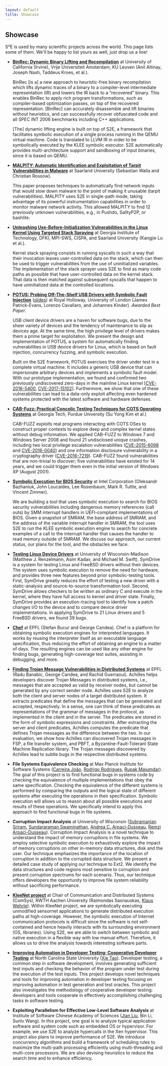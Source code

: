 ```yaml
---
layout: default
title: Showcase
---
```



## Showcase

S²E is used by many scientific projects across the world. This page lists some of them.
We'll be happy to list yours as well, just drop us a line!


-   **<a href="https://download.vusec.net/papers/binrec_eurosys20.pdf">
    BinRec: Dynamic Binary Lifting and Recompilation</a>** at University of California (Irvine),
    Vrije Universiteit Amsterdam, KU Leuven (Anil Altinay, Joseph Nash, Taddeus Kroes, et al.).

    BinRec [is a] a new approach to heuristic-free binary recompilation which lifts dynamic traces of a binary to a
    compiler-level intermediate representation (IR) and lowers the IR back to a “recovered” binary.
    This enables BinRec to apply rich program transformations, such as compiler-based optimization passes, on top of
    the recovered representation. [BinRec] can accurately disassemble and lift binaries without heuristics,
    and can successfully recover obfuscated code and all SPEC INT 2006 benchmarks including C++ applications.

    [The] dynamic lifting engine is built on top of S2E, a framework that facilitates symbolic execution of a single
    process running in the QEMU virtual machine. Code is translated to LLVM IR in order to be symbolically executed
    by the KLEE symbolic executor. S2E automatically provides multi-architecture support and sandboxing of input
    binaries, since it is based on QEMU.


-   **<a href="https://publications.cispa.saarland/2922/1/malpity-eurosp2019.pdf">MALPITY: Automatic Identification
    and Exploitation of Tarpit Vulnerabilities in Malware</a>**
    at Saarland University (Sebastian Walla and Christian Rossow).

    This paper proposes techniques to automatically find network inputs that would slow down malware to the point
    of making it unusable (tarpit vulnerabilities). MALPITY uses S2E in single-path mode, taking advantage of
    its powerful instrumentation capabilities in order to monitor malware network activity. This allowed MALPITY to
    find 12 previously unknown vulnerabilities, e.g., in Pushdo, SalityP2P, or bashlite.


-   **<a href="https://www-users.cs.umn.edu/~kjlu/papers/tss.pdf">Unleashing Use-Before-Initialization Vulnerabilities
    in the Linux Kernel Using Targeted Stack Spraying</a>**
    at Georgia Institute of Technology, DFKI, MPI-SWS, CISPA, and Saarland University (Kangjie Lu et al.).

    Kernel stack spraying consists in running syscalls in such a way that their invocation leaves user-controlled
    data on the stack, which can then be used to trigger vulnerabilities from the use of uninitialized variables.
    The implementation of the stack sprayer uses S2E to find as many code paths as possible that have user-controlled
    data on the kernel stack. That data is then matched against subsequent syscalls that happen to have uninitialized
    data at the controlled locations.


-   **<a href="https://www.usenix.org/system/files/conference/woot17/woot17-paper-patrick-evans.pdf">POTUS: Probing
    Off-The-Shelf USB Drivers with Symbolic Fault Injection</a>**
    (<a href="https://www.usenix.org/sites/default/files/conference/protected-files/woot17_slides_patrick-evans.pdf">slides</a>)
    at Royal Holloway, University of London (James Patrick-Evans, Lorenzo Cavallaro, and Johannes Kinder).
    *Awarded Best Paper*.

    USB client device drivers are a haven for software bugs, due to the sheer variety of devices and the tendency
    of maintenance to slip as devices age. At the same time, the high privilege level of drivers makes them a prime
    target for exploitation. We present the design and implementation of POTUS, a system for automatically
    finding vulnerabilities in USB device drivers for Linux, which is based on fault injection, concurrency fuzzing,
    and symbolic execution.

    Built on the S2E framework, POTUS exercises the driver under test in a complete
    virtual machine. It includes a generic USB device that can impersonate arbitrary devices and implements
    a symbolic fault model. With our prototype implementation, we found and confirmed two previously undiscovered
    zero-days in the mainline Linux kernel
    [<a href="https://www.cvedetails.com/cve/CVE-2016-5400/">CVE-2016-5400</a>,
    <a href="https://www.cvedetails.com/cve/CVE-2017-15102/">CVE-2017-15102</a>].
    Furthermore, we show that one of these vulnerabilities can lead to
    a data-only exploit affecting even hardened systems protected with the latest software and hardware defenses.


-   **<a href="https://www.usenix.org/system/files/conference/atc17/atc17-kim.pdf">CAB-Fuzz: Practical Concolic
    Testing Techniques for COTS Operating Systems</a>**
    at Georgia Tech, Purdue University (Su Yong Kim et al.)

    CAB-FUZZ exploits real programs interacting with COTS OSes to construct proper contexts to explore deep and
    complex kernel states without debug information. We applied CAB-FUZZ to Windows 7 and Windows Server 2008 and
    found 21 undisclosed unique crashes, including two local privilege escalation vulnerabilities
    (<a href="https://www.cvedetails.com/cve/CVE-2015-6098/">CVE-2015-6098</a> and
    <a href="https://www.cvedetails.com/cve/CVE-2016-0040/">CVE-2016-0040</a>) and one information disclosure
    vulnerability in a cryptography driver
    (<a href="https://www.cvedetails.com/cve/CVE-2016-7219/">CVE-2016-7219</a>).
    CAB-FUZZ found vulnerabilities that are non-trivial to discover; five vulnerabilities have existed for 14 years,
    and we could trigger them even in the initial version of Windows XP (August 2001).


-   **<a href="https://www.usenix.org/conference/woot15/workshop-program/presentation/bazhaniuk" target="_blank">Symbolic Execution for BIOS Security</a>** at
    Intel Corporation (Oleksandr Bazhaniuk, John Loucaides, Lee Rosenbaum, Mark R. Tuttle, and Vincent Zimmer).

    We are building a tool that uses symbolic execution to search
    for BIOS security vulnerabilities including dangerous memory
    references (call outs) by SMM interrupt handlers in
    UEFI-compliant implementations of BIOS. Given a
    snapshot of SMRAM, the base address of SMRAM, and the address of
    the variable interrupt handler in SMRAM, the tool uses S2E to
    run the KLEE symbolic execution engine to search for concrete
    examples of a call to the interrupt handler that causes the
    handler to read memory outside of SMRAM. We discuss our approach,
    our current status, our plans for the tool, and the obstacles we face.

-   **<a href="http://research.cs.wisc.edu/sonar/projects/symdrive/" target="_blank">Testing Linux Device
    Drivers</a>** at
    University of Wisconsin-Madison (Matthew J. Renzelmann, Asim Kadav,
    and Michael M. Swift). SymDrive is a system for testing Linux and
    FreeBSD drivers without their devices. The system uses symbolic
    execution to remove the need for hardware, and provides three new
    features beyond prior symbolic-testing tools. First, SymDrive
    greatly reduces the effort of testing a new driver with a
    static-analysis and source-to-source transformation tool. Second,
    SymDrive allows checkers to be written as ordinary C and execute in
    the kernel, where they have full access to kernel and driver state.
    Finally, SymDrive provides an execution-tracing tool to identify how
    a patch changes I/O to the device and to compare device driver
    implementations. In applying SymDrive to 21 Linux drivers and 5
    FreeBSD drivers, we found 39 bugs.

-   **<a href="http://dslab.epfl.ch/proj/chef">Chef</a>** at EPFL (Stefan Bucur and George Candea).
    Chef is a platform for obtaining symbolic execution engines for interpreted languages.
    It works by reusing the interpreter itself as an executable language specification, thus
    reducing the effort of obtaining an engine to a matter of days. The resulting engines can
    be used like any other engine for finding bugs, generating high-coverage test suites,
    assisting in debugging, and more.


-   **<a href="http://dslab.epfl.ch/pubs/Achilles.pdf">
    Finding Trojan Message Vulnerabilities in Distributed Systems</a>**
    at EPFL (Radu Banabic, George Candea, and Rachid Guerraoui).
    Achilles helps developers discover Trojan Messages in distributed
    systems, i.e., messages that are accepted as valid by receiver
    nodes, but cannot be generated by any correct sender node. Achilles
    uses S2E to analyze both the client and server nodes of a target
    distributed system. It extracts predicates that define the messages
    that can be generated and accepted, respectively. In a sense, one
    can think of these predicates as representations of the grammar of
    messages in the protocol, as implemented in the client and in the
    server. The predicates are stored in the form of symbolic
    expressions and constraints. After extracting the server and client
    predicates, Achilles computes the predicate that defines Trojan
    messages as the difference between the two. In our evaluation, we
    show how Achilles can discovered Trojan messages in FSP, a file
    transfer system, and PBFT, a Byzantine-Fault-Tolerant State Machine
    Replication library. The Trojan messages discovered by Achilles lead
    to subtle bugs in the respective distributed systems.


-   **File Systems Equivalence Checking** at Max Planck Institute for
    Software Systems (<a href="http://www.mpi-sws.org/index_noflash.php?n=people/Joao_Carreira" target="_blank">Carreira
    João</a>,
    <a href="http://www.mpi-sws.org/~rodrigo/" target="_blank">Rodrigo Rodrigues</a>, <a href="http://www.cs.ucla.edu/~rupak/" target="_blank">Rupak
    Majumdar</a>). The goal of this project
    is to find functional bugs in systems code by checking the
    equivalence of multiple implementations that obey the same
    specification. Checking the equivalence of the different systems is
    performed by comparing the outputs and the logical state of
    different systems after executing the operations in their
    specification. Symbolic execution will allows us to reason about all
    possible executions and results of these operations. We specifically
    intend to apply this approach to find functional bugs in file
    systems.


-   **Corruption Impact Analysis** at University of Wisconsin
    (<a href="http://pages.cs.wisc.edu/~srirams/new_hp_2011/homepage.html" target="_blank">Subramanian
    Sriram</a>,
    <a href="http://pages.cs.wisc.edu/~swami/" target="_blank">Sundararaman Swaminathan</a>,
    <a href="http://pages.cs.wisc.edu/~dusseau/" target="_blank">Andrea C. Arpaci-Dusseau</a>,
    <a href="http://pages.cs.wisc.edu/~remzi/" target="_blank">Remzi Arpaci-Dusseau</a>).
    Corruption Impact Analysis is a novel technique to understand the
    impact of memory corruptions in file systems. We employ selective
    symbolic execution to exhaustively explore the impact of memory
    corruptions on other in-memory data structures, disk and the user.
    Our technique emphasizes the importance of the location of
    corruption in addition to the corrupted data structure. We present a
    detailed case study of applying our technique to Ext2. We identify
    the data structures and code regions most sensitive to corruption
    and present corruption spectrums for each scenario. Thus, our
    technique offers developers the opportunity to improve file system
    reliability without sacrificing performance.

-   **<a href="http://www.comsys.rwth-aachen.de/research/projects/kleenet/" target="_blank">KleeNet
    project</a>**
    at Chair of Communication and Distributed Systems (ComSys), RWTH
    Aachen University (Raimondas
    Sasnauskas,
    <a href="http://www.comsys.rwth-aachen.de/team/klaus/" target="_blank">Klaus Wehrle</a>).
    Within KleeNet project, we are symbolically executing unmodified
    sensornet applications to generate distributed execution paths at
    high-coverage. However, the symbolic execution of Internet
    communication protocols is difficult since the software is not
    self-contained and hence heavily interacts with its surrounding
    environment (OS, libraries). Using S2E, we are able to switch
    between symbolic and native execution in a flexible way with low
    manual effort. Therefore, it allows us to drive the analysis towards
    interesting software parts.

-   **<a href="http://people.engr.ncsu.edu/txie/" target="_blank">Improving Automation in Developer Testing: Cooperative Developer
    Testing</a>** at North Carolina
    State University (<a href="http://people.engr.ncsu.edu/txie/" target="_blank">Xie Tao</a>).
    Developer testing, a common step in software development, involves
    generating sufficient test inputs and checking the behavior of the
    program under test during the execution of the test inputs. This
    project develops novel techniques and tools for improving automation
    in developer testing focusing on improving automation in test
    generation and test oracles. This project also investigates the
    methodology of cooperative developer testing: developers and tools
    cooperate in effectively accomplishing challenging tasks in software
    testing.

-   **Exploiting Parallelism for Effective Low-Level Software Analysis**
    at Institute of Software Chinese Academy of Sciences (<a href="http://124.16.139.203/self_pages/liujian/index.htm" target="_blank">Jian
    Liu</a>, Bin Li,
    Sunlv Wang). In this project, one goal is to analyze typical
    application software and system code such as embedded OS or
    hypervisor. For example, we use S2E to analyze hypercalls in the Xen
    hypervisor. This project also plans to improve performance of S2E.
    We introduce concurrency algorithms and build a framework of
    scheduling rules to maximize the multi-path processing efficiently
    using multi-threading and multi-core processors. We are also
    devising heuristics to reduce the search time and to enhance
    efficiency.
